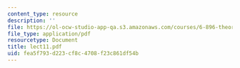 ```yaml
---
content_type: resource
description: ''
file: https://ol-ocw-studio-app-qa.s3.amazonaws.com/courses/6-896-theory-of-parallel-hardware-sma-5511-spring-2004/fea5f793d223cf8c4708f23c861df54b_lect11.pdf
file_type: application/pdf
resourcetype: Document
title: lect11.pdf
uid: fea5f793-d223-cf8c-4708-f23c861df54b
---
```

